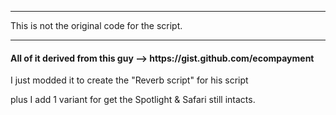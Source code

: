 <hr>

This is not the original code for the script.

<hr>


<h4>All of it derived from this guy --> https://gist.github.com/ecompayment
</h4>


I just modded it to create the "Reverb script" for his script

plus I add 1 variant for get the Spotlight & Safari still intacts.
